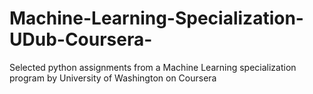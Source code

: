 # Machine-Learning-Specialization-UDub-Coursera-
Selected python assignments from a Machine Learning specialization program by University of Washington on Coursera
